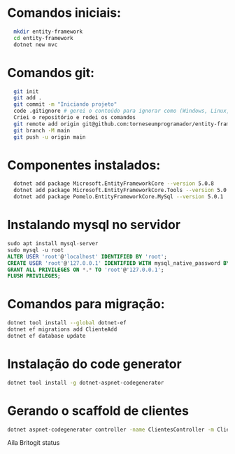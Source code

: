 # Comandos iniciais:
``` bash
  mkdir entity-framework
  cd entity-framework
  dotnet new mvc
```

# Comandos git:
``` bash
  git init
  git add .
  git commit -m "Iniciando projeto"
  code .gitignore # gerei o conteúdo para ignorar como (Windows, Linux, Mac, DotnetCore, VisualStudioCore) no link: https://www.toptal.com/developers/gitignore
  Criei o repositório e rodei os comandos
  git remote add origin git@github.com:torneseumprogramador/entity-framework.git
  git branch -M main
  git push -u origin main
```

# Componentes instalados:
``` bash
  dotnet add package Microsoft.EntityFrameworkCore --version 5.0.8
  dotnet add package Microsoft.EntityFrameworkCore.Tools --version 5.0.8
  dotnet add package Pomelo.EntityFrameworkCore.MySql --version 5.0.1
```

# Instalando mysql no servidor
``` SQL
sudo apt install mysql-server
sudo mysql -u root
ALTER USER 'root'@'localhost' IDENTIFIED BY 'root';
CREATE USER 'root'@'127.0.0.1' IDENTIFIED WITH mysql_native_password BY 'root';
GRANT ALL PRIVILEGES ON *.* TO 'root'@'127.0.0.1';
FLUSH PRIVILEGES;
```

# Comandos para migração:
``` bash
dotnet tool install --global dotnet-ef
dotnet ef migrations add ClienteAdd
dotnet ef database update
```

# Instalação do code generator
``` bash
dotnet tool install -g dotnet-aspnet-codegenerator
```

# Gerando o scaffold de clientes
``` bash
dotnet aspnet-codegenerator controller -name ClientesController -m Cliente -dc DbContexto --relativeFolderPath Controllers --useDefaultLayout
```

Aíla Britogit status
